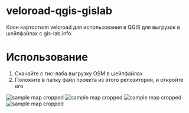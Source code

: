 # veloroad-qgis-gislab
Клон картостиля veloroad для использования в QGIS для выгрузок в шейпфайлах с gis-lab.info

# Использование

1. Скачайте с гис-лаба выгрузку OSM в шейпфайлах
2. Положите в папку файл проекта из этого репозитория, и откройте его

![sample map cropped](https://farm9.staticflickr.com/8700/16340150654_78fc7c2899_o.png)
![sample map cropped](https://farm9.staticflickr.com/8704/16961559551_beac4873e0_o.png)
![sample map cropped](https://farm8.staticflickr.com/7592/16776307619_8060468755_o.png)
![sample map cropped](https://farm8.staticflickr.com/7642/16340150564_e0acb816ae_o.png)
